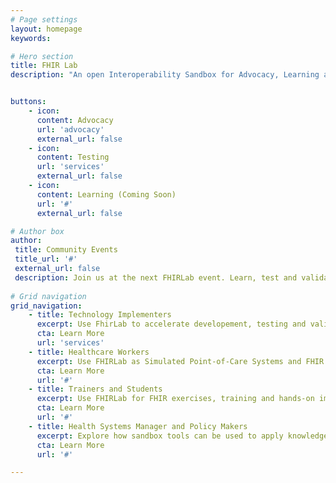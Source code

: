 ```yaml
---
# Page settings
layout: homepage
keywords:

# Hero section
title: FHIR Lab
description: "An open Interoperability Sandbox for Advocacy, Learning and Testing of standards-based digital health solutions in a safe and controlled environment. FHIR Lab is part of The Strengthening Standards Capability Project (SSCP), between the Australian e-Health Research Centre (AEHRC) at the Commonwealth Scientific and Industrial Research Organisation (CSIRO) and Standards and Interoperability Lab, University of the Philippines, Manila (UPM SILab) for improved adoption of digital health standards and interoperability. The SSCP is co-funded by CSIRO and DFAT Australia"


buttons:
    - icon: 
      content: Advocacy
      url: 'advocacy'
      external_url: false
    - icon: 
      content: Testing
      url: 'services'
      external_url: false
    - icon: 
      content: Learning (Coming Soon)
      url: '#'
      external_url: false

# Author box
author:
 title: Community Events
 title_url: '#'
 external_url: false
 description: Join us at the next FHIRLab event. Learn, test and validate digital health solutions along with peers, industry leaders and interoperability community of Practice.  
        
# Grid navigation
grid_navigation:
    - title: Technology Implementers
      excerpt: Use FhirLab to accelerate developement, testing and validation of standards-based digital health solutions.
      cta: Learn More
      url: 'services'
    - title: Healthcare Workers
      excerpt: Use FHIRLab as Simulated Point-of-Care Systems and FHIR enabled digital applicatins to explore real-world healthcare usecases.
      cta: Learn More
      url: '#'
    - title: Trainers and Students
      excerpt: Use FHIRLab for FHIR exercises, training and hands-on immersive learning.
      cta: Learn More
      url: '#'
    - title: Health Systems Manager and Policy Makers
      excerpt: Explore how sandbox tools can be used to apply knowledge for healthcare issues.
      cta: Learn More
      url: '#'

---
```


